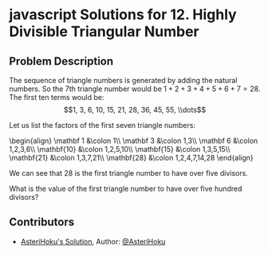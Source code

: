 
# javascript Solutions for 12. Highly Divisible Triangular Number
## Problem Description
The sequence of triangle numbers is generated by adding the natural numbers. So the $7$th triangle number would be $1 + 2 + 3 + 4 + 5 + 6 + 7 = 28$. The first ten terms would be: $$1, 3, 6, 10, 15, 21, 28, 36, 45, 55, \\dots$$

Let us list the factors of the first seven triangle numbers:

\\begin{align} \\mathbf 1 &\\colon 1\\\\ \\mathbf 3 &\\colon 1,3\\\\ \\mathbf 6 &\\colon 1,2,3,6\\\\ \\mathbf{10} &\\colon 1,2,5,10\\\\ \\mathbf{15} &\\colon 1,3,5,15\\\\ \\mathbf{21} &\\colon 1,3,7,21\\\\ \\mathbf{28} &\\colon 1,2,4,7,14,28 \\end{align}

We can see that $28$ is the first triangle number to have over five divisors.

What is the value of the first triangle number to have over five hundred divisors?

## Contributors
- [AsteriHoku's Solution](AsteriHoku), Author: [@AsteriHoku](https://github.com/AsteriHoku)
